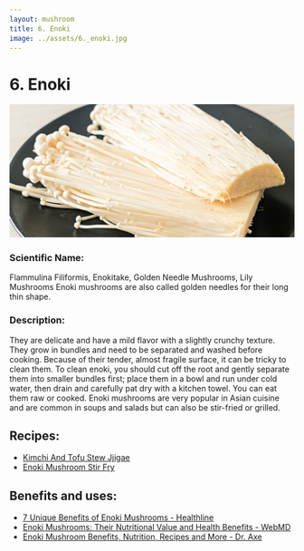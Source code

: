 ```yaml
---
layout: mushroom
title: 6. Enoki
image: ../assets/6._enoki.jpg
---
```


# 6. Enoki

![6. Enoki](../assets/6._enoki.jpg)

### Scientific Name:
 Flammulina Filiformis, Enokitake, Golden Needle Mushrooms, Lily Mushrooms Enoki mushrooms are also called golden needles for their long thin shape.

### Description:
They are delicate and have a mild flavor with a slightly crunchy texture. They grow in bundles and need to be separated and washed before cooking. Because of their tender, almost fragile surface, it can be tricky to clean them. To clean enoki, you should cut off the root and gently separate them into smaller bundles first; place them in a bowl and run under cold water, then drain and carefully pat dry with a kitchen towel. You can eat them raw or cooked. Enoki mushrooms are very popular in Asian cuisine and are common in soups and salads but can also be stir-fried or grilled.

## Recipes:
- [Kimchi And Tofu Stew Jjigae](https://www.sidechef.com/de/recipes/11672/spicy_kimchi_tofu_stew_kimchi_jjigae/)
- [Enoki Mushroom Stir Fry](https://www.sidechef.com/de/recipes/5099/enoki_mushroom_stir_fry/)

## Benefits and uses:
- [7 Unique Benefits of Enoki Mushrooms - Healthline](https://www.healthline.com/nutrition/enoki-mushrooms-benefits)
- [Enoki Mushrooms: Their Nutritional Value and Health Benefits - WebMD](https://www.webmd.com/diet/health-benefits-of-enoki-mushrooms)
- [Enoki Mushroom Benefits, Nutrition, Recipes and More - Dr. Axe](https://draxe.com/nutrition/enoki-mushroom-benefits/)
